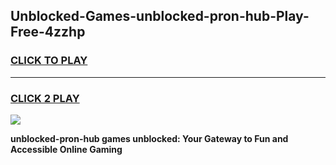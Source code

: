 
## Unblocked-Games-unblocked-pron-hub-Play-Free-4zzhp
<h3>
<a href="https://premium76.site?title=unblocked-pron-hub&ref=20M">CLICK TO PLAY</a></h3>
<hr>

<h3>
<a href="https://premium76.site?title=unblocked-pron-hub&ref=20M">CLICK 2 PLAY</a>
  
</h3>

<a href="https://premium76.site?title=unblocked-pron-hub&ref=19M"><img src="https://clearcache.store/games.png"></a>


**unblocked-pron-hub games unblocked: Your Gateway to Fun and Accessible Online Gaming**
